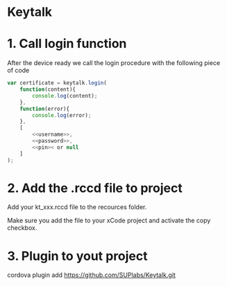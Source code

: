 # Keytalk

# 1. Call login function
After the device ready we call the login procedure with the following piece of code 

```javascript
var certificate = keytalk.login(
    function(content){
        console.log(content);
    },
    function(error){
        console.log(error);
    },
    [
        <<username>>,
        <<password>>,
        <<pin>< or null
    ]
);
```

# 2. Add the .rccd file to project
Add your kt_xxx.rccd file to the recources folder.

Make sure you add the file to your xCode project and activate the copy checkbox.

# 3. Plugin to yout project
cordova plugin add https://github.com/SUPlabs/Keytalk.git

